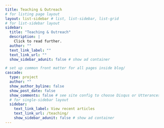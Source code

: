 ```yaml
---
title: Teaching & Outreach
# for listing page layout
layout: list-sidebar # list, list-sidebar, list-grid
# for list-sidebar layout
sidebar: 
  title: "Teaching & Outreach"
  description: |
    Click to read further.
  author: ""
  text_link_label: ""
  text_link_url: ""
  show_sidebar_adunit: false # show ad container

# set up common front matter for all pages inside blog/
cascade:
  type: project
  author: ""
  show_author_byline: false
  show_post_date: false
  show_comments: false # see site config to choose Disqus or Utterances
  # for single-sidebar layout
  sidebar:
    text_link_label: View recent articles
    text_link_url: /teaching/
    show_sidebar_adunit: false # show ad container
---
```



